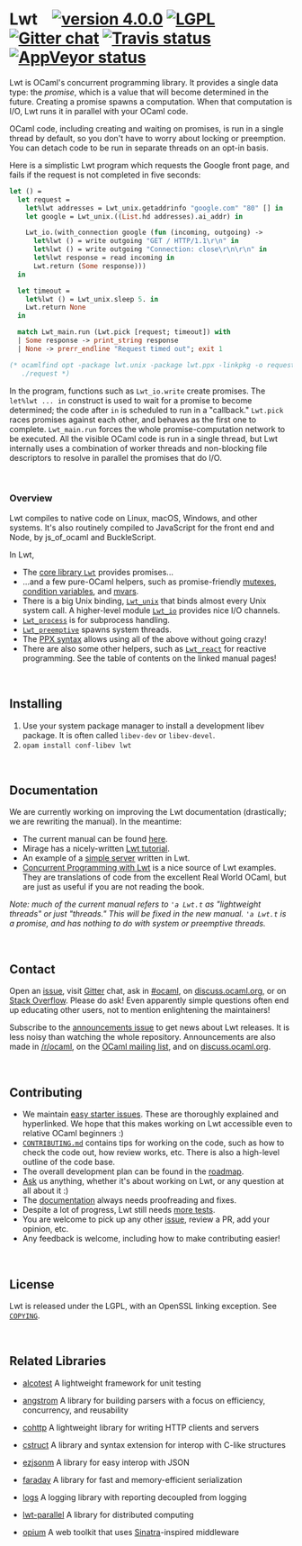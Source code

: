 # Lwt &nbsp;&nbsp; [![version 4.0.0][version]][releases] [![LGPL][license-img]][copying] [![Gitter chat][gitter-img]][gitter] [![Travis status][travis-img]][travis] [![AppVeyor status][appveyor-img]][appveyor]

[version]:      https://img.shields.io/badge/version-4.0.0-blue.svg
[releases]:     https://github.com/ocsigen/lwt/releases
[license-img]:  https://img.shields.io/badge/license-LGPL-blue.svg
[gitter-img]:   https://img.shields.io/badge/chat-on_gitter-lightgrey.svg
[travis]:       https://travis-ci.org/ocsigen/lwt/branches
[travis-img]:   https://img.shields.io/travis/ocsigen/lwt/master.svg?label=travis
[appveyor]:     https://ci.appveyor.com/project/aantron/lwt/branch/master
[appveyor-img]: https://img.shields.io/appveyor/ci/aantron/lwt/master.svg?label=appveyor

Lwt is OCaml's concurrent programming library. It provides a single data type:
the *promise*, which is a value that will become determined in the future.
Creating a promise spawns a computation. When that computation is I/O, Lwt runs
it in parallel with your OCaml code.

OCaml code, including creating and waiting on promises, is run in a single
thread by default, so you don't have to worry about locking or preemption. You
can detach code to be run in separate threads on an opt-in basis.

Here is a simplistic Lwt program which requests the Google front page, and fails
if the request is not completed in five seconds:

```ocaml
let () =
  let request =
    let%lwt addresses = Lwt_unix.getaddrinfo "google.com" "80" [] in
    let google = Lwt_unix.((List.hd addresses).ai_addr) in

    Lwt_io.(with_connection google (fun (incoming, outgoing) ->
      let%lwt () = write outgoing "GET / HTTP/1.1\r\n" in
      let%lwt () = write outgoing "Connection: close\r\n\r\n" in
      let%lwt response = read incoming in
      Lwt.return (Some response)))
  in

  let timeout =
    let%lwt () = Lwt_unix.sleep 5. in
    Lwt.return None
  in

  match Lwt_main.run (Lwt.pick [request; timeout]) with
  | Some response -> print_string response
  | None -> prerr_endline "Request timed out"; exit 1

(* ocamlfind opt -package lwt.unix -package lwt.ppx -linkpkg -o request example.ml
   ./request *)
```

In the program, functions such as `Lwt_io.write` create promises. The
`let%lwt ... in` construct is used to wait for a promise to become determined;
the code after `in` is scheduled to run in a "callback." `Lwt.pick` races
promises against each other, and behaves as the first one to complete.
`Lwt_main.run` forces the whole promise-computation network to be executed. All
the visible OCaml code is run in a single thread, but Lwt internally uses a
combination of worker threads and non-blocking file descriptors to resolve in
parallel the promises that do I/O.


<br/>

### Overview

Lwt compiles to native code on Linux, macOS, Windows, and other systems. It's
also routinely compiled to JavaScript for the front end and Node, by js_of_ocaml
and BuckleScript.

In Lwt,

- The [core library `Lwt`][core] provides promises...
- ...and a few pure-OCaml helpers, such as promise-friendly [mutexes][mutex],
  [condition variables][cond], and [mvars][mvar].
- There is a big Unix binding, [`Lwt_unix`][unix] that binds almost every Unix
  system call. A higher-level module [`Lwt_io`][io] provides nice I/O channels.
- [`Lwt_process`][process] is for subprocess handling.
- [`Lwt_preemptive`][preemptive] spawns system threads.
- The [PPX syntax][ppx] allows using all of the above without going crazy!
- There are also some other helpers, such as [`Lwt_react`][react] for reactive
  programming. See the table of contents on the linked manual pages!

[core]: https://ocsigen.org/lwt/api/Lwt
[cond]: https://ocsigen.org/lwt/api/Lwt_condition
[mutex]: https://ocsigen.org/lwt/api/Lwt_mutex
[mvar]: https://ocsigen.org/lwt/api/Lwt_mvar
[unix]: https://ocsigen.org/lwt/api/Lwt_unix
[io]: https://ocsigen.org/lwt/api/Lwt_io
[process]: https://ocsigen.org/lwt/api/Lwt_process
[preemptive]: https://ocsigen.org/lwt/api/Lwt_preemptive
[ppx]: https://ocsigen.org/lwt/api/Ppx_lwt
[react]: https://ocsigen.org/lwt/api/Lwt_react


<br/>

## Installing

1. Use your system package manager to install a development libev package.
   It is often called `libev-dev` or `libev-devel`.
2. `opam install conf-libev lwt`


<br/>

## Documentation

We are currently working on improving the Lwt documentation (drastically; we are
rewriting the manual). In the meantime:

- The current manual can be found [here][manual].
- Mirage has a nicely-written [Lwt tutorial][mirage-tutorial].
- An example of a [simple server][counter-server] written in Lwt.
- [Concurrent Programming with Lwt][rwo-lwt] is a nice source of Lwt examples.
  They are translations of code from the excellent Real World OCaml, but are
  just as useful if you are not reading the book.

*Note: much of the current manual refers to `'a Lwt.t` as "lightweight threads"
or just "threads." This will be fixed in the new manual. `'a Lwt.t` is a
promise, and has nothing to do with system or preemptive threads.*

[manual]:   http://ocsigen.org/lwt/manual/
[rwo-lwt]:  https://github.com/dkim/rwo-lwt#readme
[mirage-tutorial]: https://mirage.io/wiki/tutorial-lwt
[counter-server]: http://www.baturin.org/code/lwt-counter-server/


<br/>

## Contact

Open an [issue][issues], visit [Gitter][gitter] chat, ask in [#ocaml][irc],
on [discuss.ocaml.org][discourse], or on [Stack Overflow][so]. Please do ask!
Even apparently simple questions often end up educating other users, not to
mention enlightening the maintainers!

Subscribe to the [announcements issue][announcements] to get news about Lwt
releases. It is less noisy than watching the whole repository. Announcements are
also made in [/r/ocaml][reddit], on the [OCaml mailing list][caml-list], and on
[discuss.ocaml.org][discourse].

[gitter]: https://gitter.im/ocaml-lwt/Lobby
[irc]:    http://webchat.freenode.net/?channels=#ocaml
[so]:     http://stackoverflow.com/questions/ask?tags=ocaml,lwt,ocaml-lwt
[announcements]: https://github.com/ocsigen/lwt/issues/309
[reddit]: https://www.reddit.com/r/ocaml/
[caml-list]: https://sympa.inria.fr/sympa/arc/caml-list
[discourse]: https://discuss.ocaml.org/c/lwt
[issues]: https://github.com/ocsigen/lwt/issues/new


<br/>

## Contributing

- We maintain [easy starter issues][easy-issues]. These are thoroughly explained
  and hyperlinked. We hope that this makes working on Lwt accessible even to
  relative OCaml beginners :)
- [`CONTRIBUTING.md`][contributing-md] contains tips for working on the code,
  such as how to check the code out, how review works, etc. There is also a
  high-level outline of the code base.
- The overall development plan can be found in the [roadmap][roadmap].
- [Ask](#contact) us anything, whether it's about working on Lwt, or any
  question at all about it :)
- The [documentation](#documentation) always needs proofreading and fixes.
- Despite a lot of progress, Lwt still needs [more tests][testing-issues].
- You are welcome to pick up any other [issue][issues-and-prs], review a PR, add
  your opinion, etc.
- Any feedback is welcome, including how to make contributing easier!

[issues-and-prs]: https://github.com/ocsigen/lwt/issues?utf8=%E2%9C%93&q=is%3Aopen
[all-issues]: https://github.com/ocsigen/lwt/issues
[roadmap]:  https://github.com/ocsigen/lwt/wiki/Roadmap
[easy-issues]: https://github.com/ocsigen/lwt/labels/easy
[contributing-md]: https://github.com/ocsigen/lwt/blob/master/docs/CONTRIBUTING.md#readme
[testing-issues]: https://github.com/ocsigen/lwt/issues?utf8=%E2%9C%93&q=is%3Aissue%20is%3Aopen%20label%3Aeasy%20test


<br/>

## License

Lwt is released under the LGPL, with an OpenSSL linking exception. See
[`COPYING`][copying].

[copying]: https://github.com/ocsigen/lwt/blob/master/docs/COPYING

<br/>

## Related Libraries

- [alcotest](https://github.com/mirage/alcotest/)
A lightweight framework for unit testing

- [angstrom](https://github.com/inhabitedtype/angstrom)
A library for building parsers with a focus on efficiency, concurrency, and reusability

- [cohttp](https://github.com/mirage/ocaml-cohttp)
A lightweight library for writing HTTP clients and servers

- [cstruct](https://github.com/mirage/ocaml-cstruct)
A library and syntax extension for interop with C-like structures

- [ezjsonm](https://github.com/mirage/ezjsonm)
A library for easy interop with JSON

- [faraday](https://github.com/inhabitedtype/faraday)
A library for fast and memory-efficient serialization

- [logs](https://github.com/dbuenzli/logs)
A logging library with reporting decoupled from logging

- [lwt-parallel](https://github.com/ivg/parallel)
A library for distributed computing

- [opium](https://github.com/rgrinberg/opium)
A web toolkit that uses [Sinatra](https://github.com/sinatra/sinatra)-inspired middleware